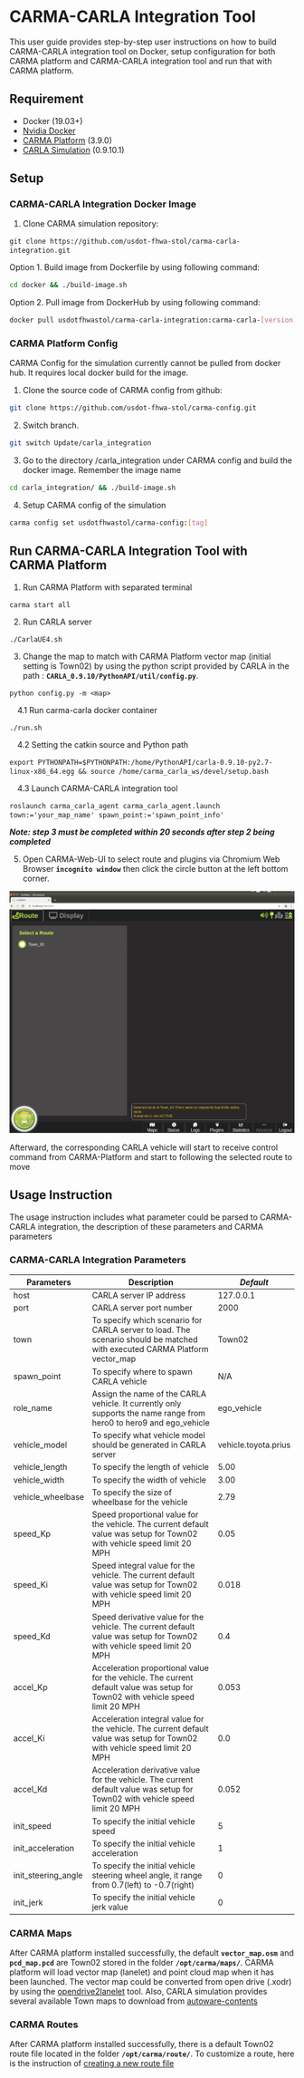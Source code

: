 # CARMA-CARLA Integration Tool
This user guide provides step-by-step user instructions on how to build CARMA-CARLA integration tool on Docker, setup configuration for both CARMA platform and CARMA-CARLA integration tool and run that with CARMA platform.

##  Requirement
-  Docker (19.03+)
-  [Nvidia Docker](https://github.com/NVIDIA/nvidia-docker)
-  [CARMA Platform](https://usdot-carma.atlassian.net/wiki/spaces/CRMPLT/pages/486178827/Development+Environment+Setup) (3.9.0)
-  [CARLA Simulation](https://carla-releases.s3.eu-west-3.amazonaws.com/Linux/CARLA_0.9.10.1.tar.gz) (0.9.10.1)

## Setup
### CARMA-CARLA Integration Docker Image
1. Clone CARMA simulation repository:

```
git clone https://github.com/usdot-fhwa-stol/carma-carla-integration.git
```
Option 1. Build image from Dockerfile by using following command:

```sh
cd docker && ./build-image.sh
```

Option 2. Pull image from DockerHub by using following command:

```sh
docker pull usdotfhwastol/carma-carla-integration:carma-carla-[version]
```


### CARMA Platform Config
CARMA Config for the simulation currently cannot be pulled from docker hub. It requires local docker build for the image.

1. Clone the source code of CARMA config from github:
```sh
git clone https://github.com/usdot-fhwa-stol/carma-config.git
```
2. Switch branch.
```sh
git switch Update/carla_integration
```
3. Go to the directory /carla_integration under CARMA config and build the docker image. Remember the image name
```sh
cd carla_integration/ && ./build-image.sh
```
4. Setup CARMA config of the simulation
```sh
carma config set usdotfhwastol/carma-config:[tag]
```

## Run CARMA-CARLA Integration Tool with CARMA Platform

1. Run CARMA Platform with separated terminal
```
carma start all
```

2. Run CARLA server
```
./CarlaUE4.sh
```
3. Change the map to match with CARMA Platform vector map (initial setting is Town02) by using the python script provided by CARLA in the path : **`CARLA_0.9.10/PythonAPI/util/config.py`**.
```
python config.py -m <map>
```

&emsp;4.1 Run carma-carla docker container
  ```
  ./run.sh
  ```
&emsp;4.2 Setting the catkin source and Python path
  ```
  export PYTHONPATH=$PYTHONPATH:/home/PythonAPI/carla-0.9.10-py2.7-linux-x86_64.egg && source /home/carma_carla_ws/devel/setup.bash
  ```
&emsp;4.3 Launch CARMA-CARLA integration tool
  ```
  roslaunch carma_carla_agent carma_carla_agent.launch town:='your_map_name' spawn_point:='spawn_point_info'
  ```

***Note: step 3 must be completed within 20 seconds after step 2 being completed***


5. Open CARMA-Web-UI to select route and plugins via Chromium Web Browser **`incognito window`** then click the circle button at the left bottom corner.

![CARMA-Web-UI](docs/images/CARMA-Web-UI.png)

Afterward, the corresponding CARLA vehicle will start to receive control command from CARMA-Platform and start to following the selected route to move

## Usage Instruction
The usage instruction includes what parameter could be parsed to CARMA-CARLA integration, the description of these parameters and CARMA parameters

### CARMA-CARLA Integration Parameters
| Parameters| **Description**|*Default*|
| ------------------- | ------------------------------------------------------------ |----------|
|host|CARLA server IP address|127.0.0.1|
|port|CARLA server port number|2000|
|town|To specify which scenario for CARLA server to load. The scenario should be matched with executed CARMA Platform vector_map|Town02|
|spawn_point|To specify where to spawn CARLA vehicle|N/A|
|role_name|Assign the name of the CARLA vehicle. It currently only supports the name range from hero0 to hero9 and ego_vehicle|ego_vehicle|
|vehicle_model|To specify what vehicle model should be generated in CARLA server|vehicle.toyota.prius|
|vehicle_length|To specify the length of vehicle|5.00|
|vehicle_width|To specify the width of vehicle|3.00|
|vehicle_wheelbase|To specify the size of wheelbase for the vehicle|2.79|
|speed_Kp| Speed proportional value for the vehicle. The current default value was setup for Town02 with vehicle speed limit 20 MPH|0.05|
|speed_Ki| Speed integral value for the vehicle. The current default value was setup for Town02 with vehicle speed limit 20 MPH|0.018|
|speed_Kd| Speed derivative value for the vehicle. The current default value was setup for Town02 with vehicle speed limit 20 MPH|0.4|
|accel_Kp| Acceleration proportional value for the vehicle. The current default value was setup for Town02 with vehicle speed limit 20 MPH|0.053|
|accel_Ki| Acceleration integral value for the vehicle. The current default value was setup for Town02 with vehicle speed limit 20 MPH|0.0|
|accel_Kd| Acceleration derivative value for the vehicle. The current default value was setup for Town02 with vehicle speed limit 20 MPH|0.052|
|init_speed| To specify the initial vehicle speed |5|
|init_acceleration| To specify the initial vehicle acceleration |1|
|init_steering_angle| To specify the initial vehicle steering wheel angle, it range from 0.7(left) to -0.7(right)|0|
|init_jerk| To specify the initial vehicle jerk value|0|

### CARMA Maps
After CARMA platform installed successfully, the default **`vector_map.osm`** and **`pcd_map.pcd`** are Town02 stored in the folder **`/opt/carma/maps/`**. CARMA platform will load vector map (lanelet) and point cloud map when it has been launched.
The vector map could be converted from open drive (.xodr) by using the [opendrive2lanelet](https://github.com/usdot-fhwa-stol/opendrive2lanelet) tool.
Also, CARLA simulation provides several available Town maps to download from [autoware-contents](https://bitbucket.org/carla-simulator/autoware-contents/src/master/maps/)

### CARMA Routes
After CARMA platform installed successfully, there is a default Town02 route file located in the folder **`/opt/carma/route/`**. To customize a route, here is the instruction of [creating a new route file](https://usdot-carma.atlassian.net/wiki/spaces/CRMPLT/pages/1716060161/Creating+a+New+Route+File)
